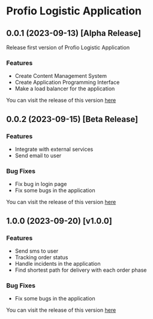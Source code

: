 # Profio Logistic Application

## 0.0.1 (2023-09-13) [Alpha Release]

Release first version of Profio Logistic Application

### Features

- Create Content Management System
- Create Application Programming Interface
- Make a load balancer for the application

You can visit the release of this version [here](https://github.com/HutechCJ/ProfioApp/releases/tag/v0.0.1)

## 0.0.2 (2023-09-15) [Beta Release]

### Features

- Integrate with external services
- Send email to user

### Bug Fixes

- Fix bug in login page
- Fix some bugs in the application

You can visit the release of this version [here](https://github.com/HutechCJ/ProfioApp/releases/tag/v0.0.2)

## 1.0.0 (2023-09-20) [v1.0.0]

### Features

- Send sms to user
- Tracking order status
- Handle incidents in the application
- Find shortest path for delivery with each order phase

### Bug Fixes

- Fix some bugs in the application

You can visit the release of this version [here](https://github.com/HutechCJ/ProfioApp/releases/tag/v1.0.0)
